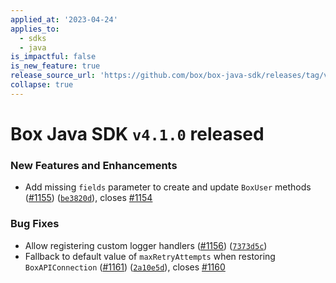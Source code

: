 ```yaml
---
applied_at: '2023-04-24'
applies_to:
  - sdks
  - java
is_impactful: false
is_new_feature: true
release_source_url: 'https://github.com/box/box-java-sdk/releases/tag/v4.1.0'
collapse: true
---
```


# Box Java SDK `v4.1.0` released

### New Features and Enhancements

* Add missing `fields` parameter to create and update `BoxUser` methods ([#1155][1]) ([`be3820d`][2]), closes [#1154][3]

### Bug Fixes

* Allow registering custom logger handlers ([#1156][4]) ([`7373d5c`][5])
* Fallback to default value of `maxRetryAttempts` when restoring `BoxAPIConnection` ([#1161][6]) ([`2a10e5d`][7]), closes [#1160][8]

[1]: https://github.com/box/box-java-sdk/issues/1155

[2]: https://github.com/box/box-java-sdk/commit/be3820dc4df15e99dfc13602d4f7269841bd15b3

[3]: https://github.com/box/box-java-sdk/issues/1154

[4]: https://github.com/box/box-java-sdk/issues/1156

[5]: https://github.com/box/box-java-sdk/commit/7373d5cc2bf49bc198cbca70d056e43f0dffdb3a

[6]: https://github.com/box/box-java-sdk/issues/1161

[7]: https://github.com/box/box-java-sdk/commit/2a10e5d07497611e077a9207fe98c1d8146cfd22

[8]: https://github.com/box/box-java-sdk/issues/1160
